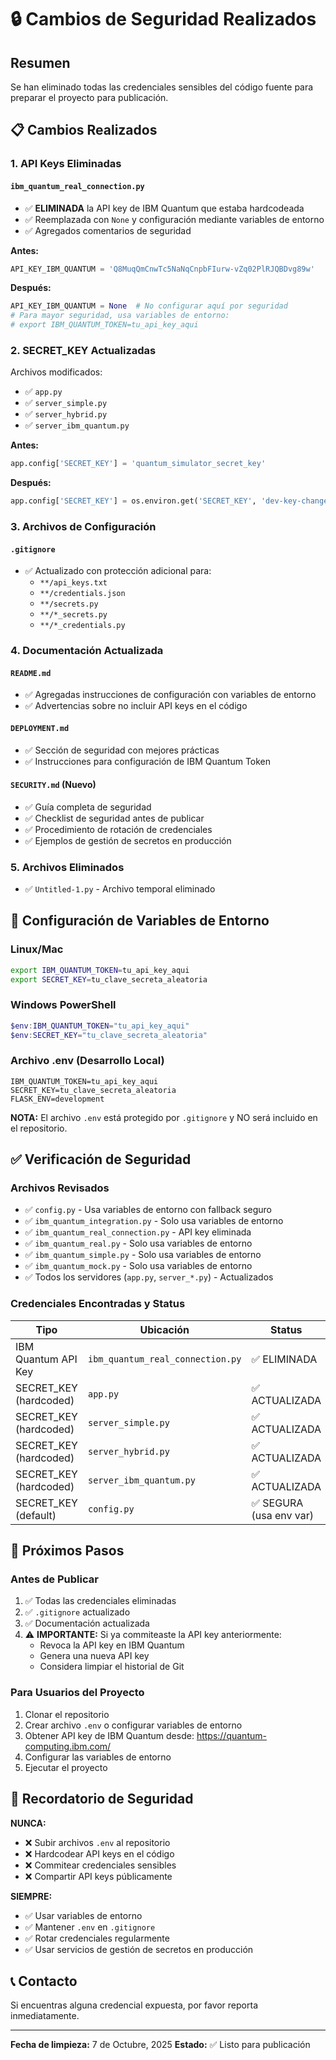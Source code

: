# 🔒 Cambios de Seguridad Realizados

## Resumen

Se han eliminado todas las credenciales sensibles del código fuente para preparar el proyecto para publicación.

## 📋 Cambios Realizados

### 1. API Keys Eliminadas

#### `ibm_quantum_real_connection.py`
- ✅ **ELIMINADA** la API key de IBM Quantum que estaba hardcodeada
- ✅ Reemplazada con `None` y configuración mediante variables de entorno
- ✅ Agregados comentarios de seguridad

**Antes:**
```python
API_KEY_IBM_QUANTUM = 'Q8MuqQmCnwTc5NaNqCnpbFIurw-vZq02PlRJQBDvg89w'
```

**Después:**
```python
API_KEY_IBM_QUANTUM = None  # No configurar aquí por seguridad
# Para mayor seguridad, usa variables de entorno:
# export IBM_QUANTUM_TOKEN=tu_api_key_aqui
```

### 2. SECRET_KEY Actualizadas

Archivos modificados:
- ✅ `app.py`
- ✅ `server_simple.py`
- ✅ `server_hybrid.py`
- ✅ `server_ibm_quantum.py`

**Antes:**
```python
app.config['SECRET_KEY'] = 'quantum_simulator_secret_key'
```

**Después:**
```python
app.config['SECRET_KEY'] = os.environ.get('SECRET_KEY', 'dev-key-change-in-production')
```

### 3. Archivos de Configuración

#### `.gitignore`
- ✅ Actualizado con protección adicional para:
  - `**/api_keys.txt`
  - `**/credentials.json`
  - `**/secrets.py`
  - `**/*_secrets.py`
  - `**/*_credentials.py`

### 4. Documentación Actualizada

#### `README.md`
- ✅ Agregadas instrucciones de configuración con variables de entorno
- ✅ Advertencias sobre no incluir API keys en el código

#### `DEPLOYMENT.md`
- ✅ Sección de seguridad con mejores prácticas
- ✅ Instrucciones para configuración de IBM Quantum Token

#### `SECURITY.md` (Nuevo)
- ✅ Guía completa de seguridad
- ✅ Checklist de seguridad antes de publicar
- ✅ Procedimiento de rotación de credenciales
- ✅ Ejemplos de gestión de secretos en producción

### 5. Archivos Eliminados

- ✅ `Untitled-1.py` - Archivo temporal eliminado

## 🔑 Configuración de Variables de Entorno

### Linux/Mac
```bash
export IBM_QUANTUM_TOKEN=tu_api_key_aqui
export SECRET_KEY=tu_clave_secreta_aleatoria
```

### Windows PowerShell
```powershell
$env:IBM_QUANTUM_TOKEN="tu_api_key_aqui"
$env:SECRET_KEY="tu_clave_secreta_aleatoria"
```

### Archivo .env (Desarrollo Local)
```env
IBM_QUANTUM_TOKEN=tu_api_key_aqui
SECRET_KEY=tu_clave_secreta_aleatoria
FLASK_ENV=development
```

**NOTA:** El archivo `.env` está protegido por `.gitignore` y NO será incluido en el repositorio.

## ✅ Verificación de Seguridad

### Archivos Revisados
- ✅ `config.py` - Usa variables de entorno con fallback seguro
- ✅ `ibm_quantum_integration.py` - Solo usa variables de entorno
- ✅ `ibm_quantum_real_connection.py` - API key eliminada
- ✅ `ibm_quantum_real.py` - Solo usa variables de entorno
- ✅ `ibm_quantum_simple.py` - Solo usa variables de entorno
- ✅ `ibm_quantum_mock.py` - Solo usa variables de entorno
- ✅ Todos los servidores (`app.py`, `server_*.py`) - Actualizados

### Credenciales Encontradas y Status

| Tipo | Ubicación | Status |
|------|-----------|--------|
| IBM Quantum API Key | `ibm_quantum_real_connection.py` | ✅ ELIMINADA |
| SECRET_KEY (hardcoded) | `app.py` | ✅ ACTUALIZADA |
| SECRET_KEY (hardcoded) | `server_simple.py` | ✅ ACTUALIZADA |
| SECRET_KEY (hardcoded) | `server_hybrid.py` | ✅ ACTUALIZADA |
| SECRET_KEY (hardcoded) | `server_ibm_quantum.py` | ✅ ACTUALIZADA |
| SECRET_KEY (default) | `config.py` | ✅ SEGURA (usa env var) |

## 📝 Próximos Pasos

### Antes de Publicar

1. ✅ Todas las credenciales eliminadas
2. ✅ `.gitignore` actualizado
3. ✅ Documentación actualizada
4. ⚠️ **IMPORTANTE:** Si ya commiteaste la API key anteriormente:
   - Revoca la API key en IBM Quantum
   - Genera una nueva API key
   - Considera limpiar el historial de Git

### Para Usuarios del Proyecto

1. Clonar el repositorio
2. Crear archivo `.env` o configurar variables de entorno
3. Obtener API key de IBM Quantum desde: https://quantum-computing.ibm.com/
4. Configurar las variables de entorno
5. Ejecutar el proyecto

## 🔐 Recordatorio de Seguridad

**NUNCA:**
- ❌ Subir archivos `.env` al repositorio
- ❌ Hardcodear API keys en el código
- ❌ Commitear credenciales sensibles
- ❌ Compartir API keys públicamente

**SIEMPRE:**
- ✅ Usar variables de entorno
- ✅ Mantener `.env` en `.gitignore`
- ✅ Rotar credenciales regularmente
- ✅ Usar servicios de gestión de secretos en producción

## 📞 Contacto

Si encuentras alguna credencial expuesta, por favor reporta inmediatamente.

---

**Fecha de limpieza:** 7 de Octubre, 2025
**Estado:** ✅ Listo para publicación

